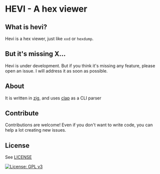 # HEVI - A hex viewer

## What is hevi?
Hevi is a hex viewer, just like `xxd` or `hexdump`.

## But it's missing X...
Hevi is under development. But if you think it's missing any feature, please open an issue. I will address it as soon as possible.

## About
It is written in [zig](https://github.com/ziglang/zig), and uses [clap](https://github.com/Hejsil/zig-clap) as a CLI parser

## Contribute
Contributions are welcome! Even if you don't want to write code, you can help a lot creating new issues.

## License
See [LICENSE](LICENSE)

[![License: GPL v3](https://img.shields.io/badge/License-GPLv3-blue.svg)](https://www.gnu.org/licenses/gpl-3.0)
